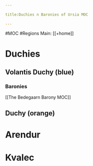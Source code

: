 --- 
title:Duchies n Baronies of Ursia MOC 
---
#MOC #Regions 
Main: [[+home]]

# Duchies
## Volantis Duchy (blue)
### Baronies
[[The Bedegaarn Barony MOC]]

## Duchy (orange)
# Arendur
# Kvalec
